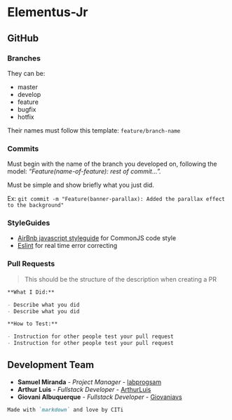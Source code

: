 # Elementus-Jr

## GitHub

### Branches
They can be:
+ master
+ develop
+ feature
+ bugfix
+ hotfix

Their names must follow this template: `feature/branch-name`

### Commits
Must begin with the name of the branch you developed on, following the model: _“Feature(name-of-feature): rest of commit…”._

Must be simple and show briefly what you just did.

Ex: `git commit -m "Feature(banner-parallax): Added the parallax effect to the background"`

### StyleGuides
- [AirBnb javascript styleguide](https://github.com/airbnb/javascript) for CommonJS code style
- [Eslint](https://eslint.org/) for real time error correcting

### Pull Requests

> This should be the structure of the description when creating a PR

```markdown
**What I Did:**

- Describe what you did
- Describe what you did

**How to Test:**

- Instruction for other people test your pull request
- Instruction for other people test your pull request
```

## Development Team

* **Samuel Miranda** - *Project Manager* - [labprogsam](https://github.com/labprogsam)
* **Arthur Luis** - *Fullstack Developer* - [ArthurLuis](https://github.com/ArthurLuis)
* **Giovani Albuquerque** - *Fullstack Developer* - [Giovaniavs](https://github.com/Giovaniavs)


```markdown
Made with `markdown` and love by CITi
```

